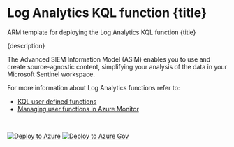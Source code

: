 # Log Analytics KQL function {title}

ARM template for deploying the Log Analytics KQL function {title}

{description}

The Advanced SIEM Information Model (ASIM) enables you to use and create source-agnostic content, simplifying your analysis of the data in your Microsoft Sentinel workspace.

For more information about Log Analytics functions refer to:

- [KQL user defined functions](https://docs.microsoft.com/azure/data-explorer/kusto/query/functions/user-defined-functions)
- [Managing user functions in Azure Monitor](https://docs.microsoft.com/azure/azure-monitor/logs/functions)

<br/>

[![Deploy to Azure](https://aka.ms/deploytoazurebutton)](https://portal.azure.com/#create/Microsoft.Template/{uri}%2F{filename}%2F{filename}.json) [![Deploy to Azure Gov](https://aka.ms/deploytoazuregovbutton)](https://portal.azure.us/#create/Microsoft.Template/uri/{uri}%2F{filename}%2F{filename}.json)